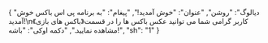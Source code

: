 {
  "ديالوگ": "روشن",
  "عنوان": "خوش آمدید!",
  "پیغام": "به برنامه پی اس باکس خوش آمدید!\nکاربر گرامی شما می توانید عکس باکس ها را در قسمت《باکس های بازی》مشاهده نمایید.",
  "دکمه اوکی": "باشه!",
  "sh": "1"
}
